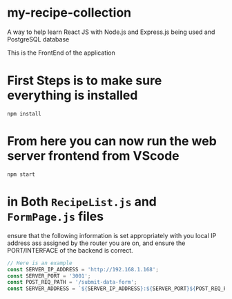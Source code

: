 # my-recipe-collection
A way to help learn React JS with Node.js and Express.js being used and PostgreSQL database

This is the FrontEnd of the application

# First Steps is to make sure everything is installed
`npm install`

# From here you can now run the web server frontend from VScode
`npm start`

# in Both `RecipeList.js` and `FormPage.js` files
ensure that the following information is set appropriately with you local IP address
ass assigned by the router you are on, and ensure the PORT/INTERFACE of the backend is correct.

```js
// Here is an example
const SERVER_IP_ADDRESS = 'http://192.168.1.168';
const SERVER_PORT = '3001';
const POST_REQ_PATH = '/submit-data-form';
const SERVER_ADDRESS = `${SERVER_IP_ADDRESS}:${SERVER_PORT}${POST_REQ_PATH}`;
```